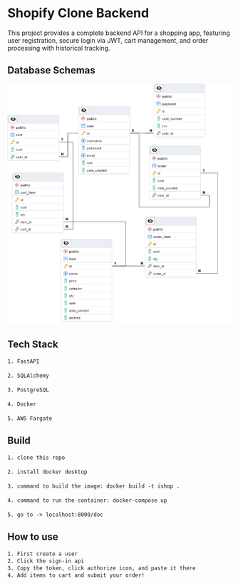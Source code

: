 # Shopify Clone Backend

This project provides a complete backend API for a shopping app, featuring user registration, secure login via JWT, cart management, and order processing with historical tracking.


## Database Schemas

![ishop db](pics/ishop.png)

## Tech Stack
    1. FastAPI

    2. SQLAlchemy

    3. PostgreSQL

    4. Docker

    5. AWS Fargate

## Build
    1. clone this repo

    2. install docker desktop

    3. command to build the image: docker build -t ishop .

    4. command to run the container: docker-compose up

    5. go to -> localhost:8000/doc

## How to use

    1. First create a user
    2. Click the sign-in api
    3. Copy the token, click authorize icon, and paste it there
    4. Add items to cart and submit your order!
